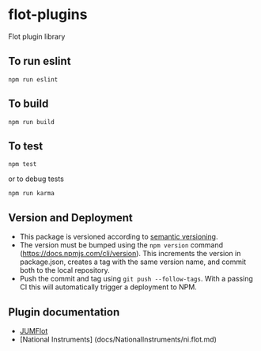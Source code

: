 # flot-plugins
Flot plugin library
## To run eslint
```
npm run eslint
```

## To build
```
npm run build
```

## To test
```
npm test
```

or to debug tests
```
npm run karma
```

## Version and Deployment
- This package is versioned according to [semantic versioning](http://semver.org).
- The version must be bumped using the `npm version` command (https://docs.npmjs.com/cli/version). This increments the version in package.json, creates a tag with the same version name, and commit both to the local repository.
- Push the commit and tag using `git push --follow-tags`. With a passing CI this will automatically trigger a deployment to NPM.

## Plugin documentation
 - [JUMFlot](docs/JUMFlot/doc.flot.JUMFlot.md)
 - [National Instruments] (docs/NationalInstruments/ni.flot.md)